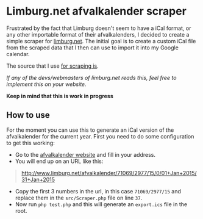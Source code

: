 # Limburg.net afvalkalender scraper

Frustrated by the fact that Limburg doesn't seem to have a iCal format, or any other importable format of their afvalkalenders, I decided to create a simple scraper for [limburg.net](http://limburg.net). The initial goal is to create a custom iCal file from the scraped data that I then can use to import it into my Google calendar.

The source that I use [for scraping is](http://www.limburg.net/afvalkalender).

_If any of the devs/webmasters of limburg.net reads this, feel free to implement this on your website._

__Keep in mind that this is work in progress__

## How to use

For the moment you can use this to generate an iCal version of the afvalkalender for the current year.
First you need to do some configuration to get this working:

* Go to the [afvalkalender website](http://www.limburg.net/afvalkalender) and fill in your address.
* You will end up on an URL like this:

> http://www.limburg.net/afvalkalender/71069/2977/15/0/01+Jan+2015/31+Jan+2015

* Copy the first 3 numbers in the url, in this case `71069/2977/15` and replace them in the `src/Scraper.php` file on line `37`.
* Now run `php test.php` and this will generate an `export.ics` file in the root.
